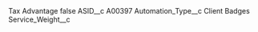 <?xml version="1.0" encoding="UTF-8"?>
<CustomMetadata xmlns="http://soap.sforce.com/2006/04/metadata" xmlns:xsi="http://www.w3.org/2001/XMLSchema-instance" xmlns:xsd="http://www.w3.org/2001/XMLSchema">
    <label>Tax Advantage</label>
    <protected>false</protected>
    <values>
        <field>ASID__c</field>
        <value xsi:type="xsd:string">A00397</value>
    </values>
    <values>
        <field>Automation_Type__c</field>
        <value xsi:type="xsd:string">Client Badges</value>
    </values>
    <values>
        <field>Service_Weight__c</field>
        <value xsi:nil="true"/>
    </values>
</CustomMetadata>
